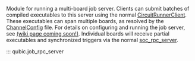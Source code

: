 Module for running a multi-board job server. Clients can submit batches of compiled executables to this server using the normal [CircuitRunnerClient](../rpc_client#qubic.rpc_client.CircuitRunnerClient). These executables can span multiple boards, as resolved by the [ChannelConfig]() file. For details on configuring and running the job server, see [(wiki page coming soon!)](). Individual boards will receive partial executables and synchronized triggers via the normal [soc_rpc_server](../soc_rpc_server).

::: qubic.job_rpc_server

